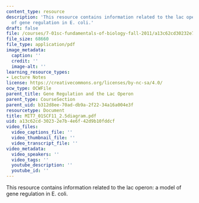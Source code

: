 ```yaml
---
content_type: resource
description: 'This resource contains information related to the lac operon: a model
  of gene regulation in E. coli.'
draft: false
file: /courses/7-01sc-fundamentals-of-biology-fall-2011/a13c62cd30232e7b4e6f42d9b10fddcf_MIT7_01SCF11_2.5diagram.pdf
file_size: 68660
file_type: application/pdf
image_metadata:
  caption: ''
  credit: ''
  image-alt: ''
learning_resource_types:
- Lecture Notes
license: https://creativecommons.org/licenses/by-nc-sa/4.0/
ocw_type: OCWFile
parent_title: Gene Regulation and the Lac Operon
parent_type: CourseSection
parent_uid: b312d8ee-70ad-db9a-2f22-34a16a004e3f
resourcetype: Document
title: MIT7_01SCF11_2.5diagram.pdf
uid: a13c62cd-3023-2e7b-4e6f-42d9b10fddcf
video_files:
  video_captions_file: ''
  video_thumbnail_file: ''
  video_transcript_file: ''
video_metadata:
  video_speakers: ''
  video_tags: ''
  youtube_description: ''
  youtube_id: ''
---
```

This resource contains information related to the lac operon: a model of gene regulation in E. coli.
